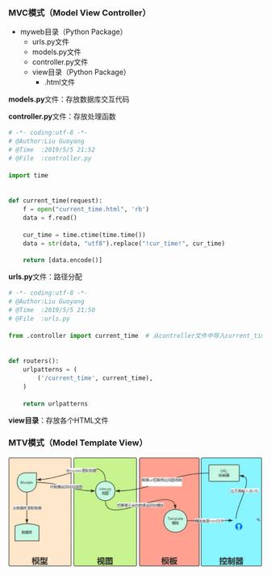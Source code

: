 ### MVC模式（Model View Controller）

-   myweb目录（Python Package）
    -   urls.py文件
    -   models.py文件
    -   controller.py文件
    -   view目录（Python Package）
        -   .html文件



**models.py**文件：存放数据库交互代码

**controller.py**文件：存放处理函数

```python
# -*- coding:utf-8 -*-
# @Author:Liu Guoyang
# @Time  :2019/5/5 21:52
# @File  :controller.py

import time


def current_time(request):
    f = open("current_time.html", 'rb')
    data = f.read()

    cur_time = time.ctime(time.time())
    data = str(data, "utf8").replace("!cur_time!", cur_time)

    return [data.encode()]
```

**urls.py**文件：路径分配

```python
# -*- coding:utf-8 -*-
# @Author:Liu Guoyang
# @Time  :2019/5/5 21:50
# @File  :urls.py

from .controller import current_time  # 从controller文件中导入current_time函数（方法）


def routers():
    urlpatterns = (
        ('/current_time', current_time),
    )

    return urlpatterns
```

**view目录**：存放各个HTML文件



### MTV模式（Model Template View）

![](../images/12.png)